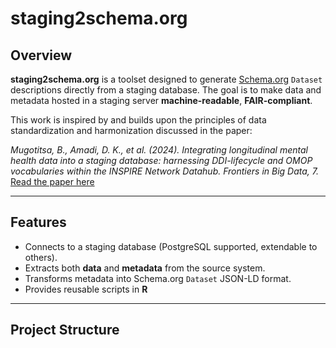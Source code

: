 # staging2schema.org

## Overview  
**staging2schema.org** is a toolset designed to generate [Schema.org](https://schema.org/) `Dataset` descriptions directly from a staging database. The goal is to make data and metadata hosted in a staging server **machine-readable**, **FAIR-compliant**.  

This work is inspired by and builds upon the principles of data standardization and harmonization discussed in the paper:  

*Mugotitsa, B., Amadi, D. K., et al. (2024). Integrating longitudinal mental health data into a staging database: harnessing DDI-lifecycle and OMOP vocabularies within the INSPIRE Network Datahub. Frontiers in Big Data, 7.*  
[Read the paper here](https://www.frontiersin.org/journals/big-data/articles/10.3389/fdata.2024.1435510/full)  

---

## Features  
- Connects to a staging database (PostgreSQL supported, extendable to others).  
- Extracts both **data** and **metadata** from the source system.  
- Transforms metadata into Schema.org `Dataset` JSON-LD format.  
- Provides reusable scripts in **R**   

---
## Project Structure  


